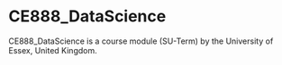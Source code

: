 # CE888_DataScience
CE888_DataScience is a course module (SU-Term) by the University of Essex, United Kingdom. 
